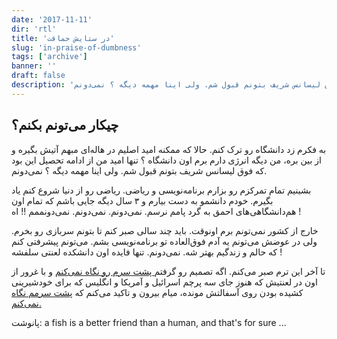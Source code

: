```yaml
---
date: '2017-11-11'
dir: 'rtl'
title: 'در ستایش حماقت'
slug: 'in-praise-of-dumbness'
tags: ['archive']
banner: ''
draft: false
description: 'به فکرم زد دانشگاه رو ترک کنم. حالا که ممکنه امید اصلیم در هاله‌ای مبهم آتیش بگیره و از بین بره، من دیگه انرژی دارم برم اون دانشگاه ؟ تنها امید من از ادامه تحصیل این بود که فوق لیسانس شریف بتونم قبول شم. ولی اینا مهمه دیگه ؟ نمی‌دونم.'
---
```


## چیکار می‌تونم بکنم؟

به فکرم زد دانشگاه رو ترک کنم. حالا که ممکنه امید اصلیم در هاله‌ای مبهم آتیش بگیره و از بین بره، من دیگه انرژی دارم برم اون دانشگاه ؟ تنها امید من از ادامه تحصیل این بود که فوق لیسانس شریف بتونم قبول شم. ولی اینا مهمه دیگه ؟ نمی‌دونم.

بشینیم تمام تمرکزم رو بزارم برنامه‌نویسی و ریاضی. ریاضی رو از دنیا شروع کنم یاد بگیرم. خودم دانشمو به دست بیارم و ۳ سال دیگه جایی باشم که تمام اون هم‌دانشگاهی‌های احمق به گرد پامم نرسم. نمی‌دونم. نمی‌دونم. نمی‌دونممم !! اه !

خارج از کشور نمی‌تونم برم اونوقت. باید چند سالی صبر کنم تا بتونم سربازی رو بخرم. ولی در عوضش می‌تونم یه آدم فوق‌العاده‌ تو برنامه‌نویسی بشم. می‌تونم پیشرفتی کنم که حالم و زندگیم بهتر شه. نمی‌دونم. تنها فایده اون دانشکده لعنتی سلفشه !

تا آخر این ترم صبر می‌کنم. اگه تصمیم رو گرفتم[ پشت سرم رو نگاه نمی‌کنم](http://www.youtube.com/watch?v=Sqz5dbs5zmo) و با غرور از اون در لعنتیش که هنوز جای سه پرچم اسرائیل و آمریکا و انگلیس که برای خودشیرینی کشیده بودن روی آسفالتش مونده، میام بیرون و تاکید می‌کنم که [پشت سرمم نگاه نمی‌کنم.](http://www.youtube.com/watch?v=Sqz5dbs5zmo)

پانوشت: a fish is a better friend than a human, and that's for sure ...
